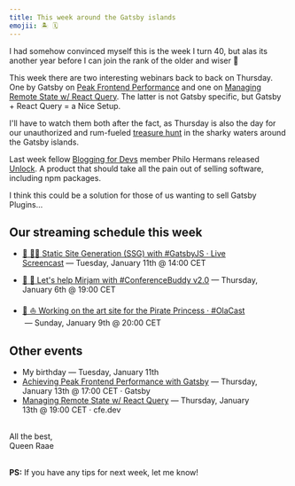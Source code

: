 ```yaml
---
title: This week around the Gatsby islands
emojii: 🏝 🗓
---
```


I had somehow convinced myself this is the week I turn 40, but alas its another year before I can join the rank of the older and wiser 🤪

This week there are two interesting webinars back to back on Thursday. One by Gatsby on [Peak Frontend Performance](https://www.gatsbyjs.com/resources/webinars/gatsby-peak-frontend-performance) and one on [Managing Remote State w/ React Query](https://cfe.dev/events/managing-remote-state-react/). The latter is not Gatsby specific, but Gatsby + React Query = a Nice Setup.

I'll have to watch them both after the fact, as Thursday is also the day for our unauthorized and rum-fueled [treasure hunt](https://youtu.be/D_03KW4AkSk) in the sharky waters around the Gatsby islands.

Last week fellow [Blogging for Devs](https://bloggingfordevs.com/pro/) member Philo Hermans released [Unlock](https://www.producthunt.com/posts/unlock-7). A product that should take all the pain out of selling software, including npm packages.

I think this could be a solution for those of us wanting to sell Gatsby Plugins...

## Our streaming schedule this week

- [🔴 👩‍🏫 Static Site Generation (SSG) with #GatsbyJS · Live Screencast](https://youtu.be/D_03KW4AkSk)&nbsp;—&nbsp;Tuesday, January 11th&nbsp;@&nbsp;14:00 CET

- [🔴 🐶 Let's help Mirjam with #ConferenceBuddy v2.0](https://youtu.be/Wipi2lw6Mvc)&nbsp;—&nbsp;Thursday, January 6th&nbsp;@&nbsp;19:00 CET

- [🔴 ⛵️ Working on the art site for the Pirate Princess · #OlaCast ](https://youtu.be/4fQj3YNKYoQ)&nbsp;—&nbsp;Sunday, January 9th&nbsp;@&nbsp;20:00 CET

## Other events

- My birthday&nbsp;—&nbsp;Tuesday, January 11th
- [Achieving Peak Frontend Performance with Gatsby](https://www.gatsbyjs.com/resources/webinars/gatsby-peak-frontend-performance)&nbsp;—&nbsp;Thursday, January 13th&nbsp;@&nbsp;17:00 CET · Gatsby
- [Managing Remote State w/ React Query](https://cfe.dev/events/managing-remote-state-react/)&nbsp;—&nbsp;Thursday, January 13th&nbsp;@&nbsp;19:00 CET · cfe.dev

&nbsp;  
All the best,  
Queen Raae

&nbsp;  
**PS:** If you have any tips for next week, let me know!
